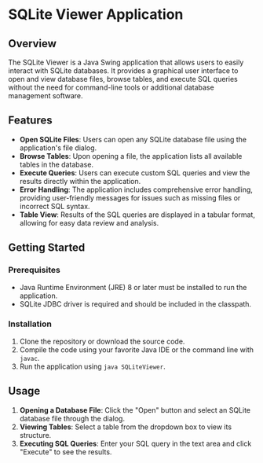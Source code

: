 # SQLite Viewer Application

## Overview
The SQLite Viewer is a Java Swing application that allows users to easily interact with SQLite databases. It provides a graphical user interface to open and view database files, browse tables, and execute SQL queries without the need for command-line tools or additional database management software.

## Features
- **Open SQLite Files**: Users can open any SQLite database file using the application's file dialog.
- **Browse Tables**: Upon opening a file, the application lists all available tables in the database.
- **Execute Queries**: Users can execute custom SQL queries and view the results directly within the application.
- **Error Handling**: The application includes comprehensive error handling, providing user-friendly messages for issues such as missing files or incorrect SQL syntax.
- **Table View**: Results of the SQL queries are displayed in a tabular format, allowing for easy data review and analysis.

## Getting Started
### Prerequisites
- Java Runtime Environment (JRE) 8 or later must be installed to run the application.
- SQLite JDBC driver is required and should be included in the classpath.

### Installation
1. Clone the repository or download the source code.
2. Compile the code using your favorite Java IDE or the command line with `javac`.
3. Run the application using `java SQLiteViewer`.

## Usage
1. **Opening a Database File**: Click the "Open" button and select an SQLite database file through the dialog.
2. **Viewing Tables**: Select a table from the dropdown box to view its structure.
3. **Executing SQL Queries**: Enter your SQL query in the text area and click "Execute" to see the results.
